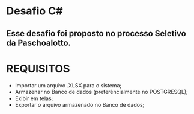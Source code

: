 # Desafio C#

## Esse desafio foi proposto no processo Seletivo da Paschoalotto. 

# REQUISITOS 
* Importar um arquivo .XLSX para o sistema;
* Armazenar no Banco de dados (preferêncialmente no POSTGRESQL);
* Exibir em telas;
* Exportar o arquivo armazenado no Banco de dados;
